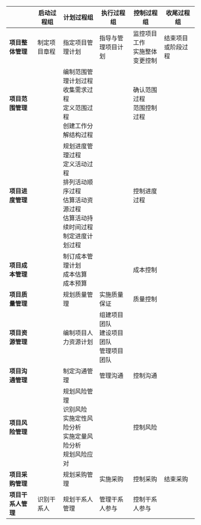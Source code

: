 

|                    | 启动过程组   | 计划过程组                                                   | 执行过程组                                     | 控制过程组                        | 收尾过程组         |
| ------------------ | ------------ | ------------------------------------------------------------ | ---------------------------------------------- | --------------------------------- | ------------------ |
| **项目整体管理**   | 制定项目章程 | 指定项目管理计划                                             | 指导与管理项目计划                             | 监控项目工作<br/>实施整体变更控制 | 结束项目或阶段过程 |
| **项目范围管理**   |              | 编制范围管理计划过程<br/>收集需求过程<br/>定义范围过程<br/>创建工作分解结构过程 |                                                | 确认范围过程<br/>范围控制过程     |                    |
| **项目进度管理**   |              | 规划进度管理过程<br/>定义活动过程<br/>排列活动顺序过程<br/>估算活动资源过程<br/>估算活动持续时间过程<br/>制定进度计划过程 |                                                | 控制进度过程                      |                    |
| **项目成本管理**   |              | 制订成本管理计划<br/>成本估算<br/>成本预算                   |                                                | 成本控制                          |                    |
| **项目质量管理**   |              | 规划质量管理                                                 | 实施质量保证                                   | 质量控制                          |                    |
| **项目资源管理**   |              | 编制项目人力资源计划                                         | 组建项目团队<br/>建设项目团队<br/>管理项目团队 |                                   |                    |
| **项目沟通管理**   |              | 制定沟通管理                                                 | 管理沟通                                       | 控制沟通                          |                    |
| **项目风险管理**   |              | 规划风险管理<br/>识别风险<br/>实施定性风险分析<br/>实施定量风险分析<br/>规划风险应对 |                                                | 控制风险                          |                    |
| **项目采购管理**   |              | 规划采购管理                                                 | 实施采购                                       | 控制采购                          | 结束采购           |
| **项目干系人管理** | 识别干系人   | 规划干系人管理                                               | 管理干系人参与                                 | 控制干系人参与                    |                    |

